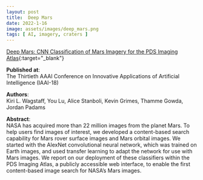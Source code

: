 ```yaml
---
layout: post
title:  Deep Mars
date: 2022-1-16
image: assets/images/deep_mars.png
tags: [ AI, imagery, craters ]
---
```


[Deep Mars: CNN Classification of Mars Imagery for the PDS Imaging Atlas](https://ojs.aaai.org/index.php/AAAI/article/view/11404){:target="_blank"} 

**Published at**:   
The Thirtieth AAAI Conference on Innovative Applications of Artificial Intelligence (IAAI-18)

**Authors**:   
Kiri L. Wagstaff, You Lu, Alice Stanboli, Kevin Grimes, Thamme Gowda, Jordan Padams

**Abstract**:   
NASA has acquired more than 22 million images from the planet Mars. To help users find images of interest, we developed a content-based search capability for Mars rover surface images and Mars orbital images. We started with the AlexNet convolutional neural network, which was trained on Earth images, and used transfer learning to adapt the network for use with Mars images. We report on our deployment of these classifiers within the PDS Imaging Atlas, a publicly accessible web interface, to enable the first content-based image search for NASA’s Mars images.
